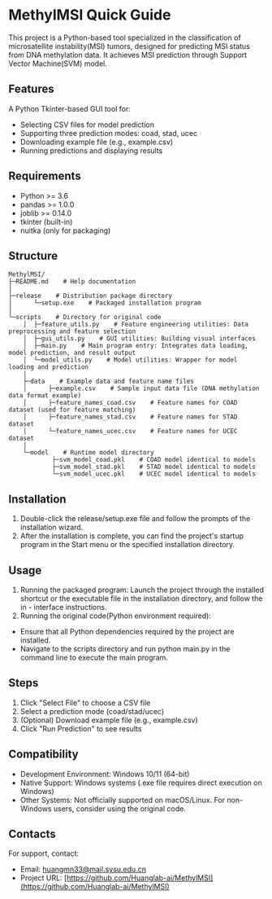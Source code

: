 # MethylMSI Quick Guide

This project is a Python-based tool specialized in the classification of microsatellite instability(MSI) tumors, designed for predicting MSI status from DNA methylation data. It achieves MSI prediction through Support Vector Machine(SVM) model.

## Features

A Python Tkinter-based GUI tool for:
- Selecting CSV files for model prediction
- Supporting three prediction modes: coad, stad, ucec
- Downloading example file (e.g., example.csv)
- Running predictions and displaying results

## Requirements
- Python >= 3.6
- pandas >= 1.0.0
- joblib >= 0.14.0
- tkinter (built-in)
- nuitka (only for packaging)

## Structure
```
MethylMSI/
├─README.md    # Help documentation
│          
├─release    # Distribution package directory
│      └─setup.exe    # Packaged installation program
│      
└─scripts    # Directory for original code
    │  ├─feature_utils.py    # Feature engineering utilities: Data preprocessing and feature selection
    │  ├─gui_utils.py    # GUI utilities: Building visual interfaces
    │  ├─main.py    # Main program entry: Integrates data loading, model prediction, and result output
    │  └─model_utils.py    # Model utilities: Wrapper for model loading and prediction
    │  
    ├─data    # Example data and feature name files
    │      ├─example.csv    # Sample input data file (DNA methylation data format example)
    │      ├─feature_names_coad.csv    # Feature names for COAD dataset (used for feature matching)
    │      ├─feature_names_stad.csv    # Feature names for STAD dataset
    │      └─feature_names_ucec.csv    # Feature names for UCEC dataset
    │      
    └─model    # Runtime model directory
            ├─svm_model_coad.pkl    # COAD model identical to models
            ├─svm_model_stad.pkl    # STAD model identical to models
            └─svm_model_ucec.pkl    # UCEC model identical to models
```

## Installation
1. Double-click the release/setup.exe file and follow the prompts of the installation wizard.
2. After the installation is complete, you can find the project's startup program in the Start menu or the specified installation directory.

## Usage
1. Running the packaged program: Launch the project through the installed shortcut or the executable file in the installation directory, and follow the in - interface instructions.
2. Running the original code(Python environment required):
- Ensure that all Python dependencies required by the project are installed.
- Navigate to the scripts directory and run python main.py in the command line to execute the main program. 

## Steps
1. Click "Select File" to choose a CSV file
2. Select a prediction mode (coad/stad/ucec)
3. (Optional) Download example file (e.g., example.csv)
4. Click "Run Prediction" to see results

## Compatibility
- Development Environment: Windows 10/11 (64-bit)
- Native Support: Windows systems (.exe file requires direct execution on Windows)
- Other Systems: Not officially supported on macOS/Linux. For non-Windows users, consider using the original code.

## Contacts
For support, contact:
- Email: huangmn33@mail.sysu.edu.cn
- Project URL: [https://github.com/Huanglab-ai/MethylMSI](https://github.com/Huanglab-ai/MethylMSI)
